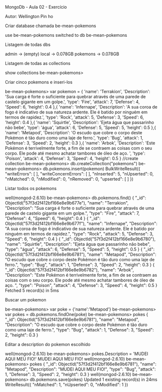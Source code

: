 
MongoDb - Aula 02 - Exercício

Autor: Wellington Pin ho

Criar database chamada be-mean-pokemons

use be-mean-pokemons
switched to db be-mean-pokemons

Listagem de todas dbs

admin    → (empty)
local    → 0.078GB
pokemons → 0.078GB

Listagem de todas as collections

show collections
be-mean-pokemons>

Criar cinco pokemons e inseri-los

be-mean-pokemons> var pokemon = {
    'name': 'Terrakion',
    'Description': 'Sua carga é forte o suficiente para quebrar através de uma parede de castelo gigante em um golpe.',
    'type': 'Fire',
    'attack': 7,
    'Defense': 4,
    'Speed': 6,
    'height': 0.4
},{
    'name': 'Infernape',
    'Description': 'A sua coroa de fogo é indicativo de sua natureza ardente. Ele é batido por ninguém em termos de rapidez.',
    'type': 'Rock',
    'attack': 5,
    'Defense': 3,
    'Speed': 6,
    'height': 0.4
},{
    'name': 'Squirtle',
    'Description': 'Ejeta água que passarinho não bebe',
    'type': 'água',
    'attack': 6,
    'Defense': 5,
    'Speed': 5,
    'height': 0.5
},{
    'name': 'Metapod',
    'Description': 'O escudo que cobre o corpo deste Pokémon é tão duro como uma laje de ferro.',
    'type': 'Bug',
    'attack': 1,
    'Defense': 3,
    'Speed': 2,
    'height': 0.3
},{
    'name': 'Arbok',
    'Description': 'Este Pokémon é terrivelmente forte, a fim de se contraem as coisas com o seu corpo. Ele pode até mesmo achatar tambores de óleo de aço. ',
    'type': 'Poison',
    'attack': 4,
    'Defense': 3,
    'Speed': 4,
    'height': 0.5
}
//create collection
be-mean-pokemons> db.createCollection("pokemons")
be-mean-pokemons> db.pokemons.insert(pokemon)
BulkWriteResult({
  "writeErrors": [ ],
  "writeConcernErrors": [ ],
  "nInserted": 5,
  "nUpserted": 0,
  "nMatched": 0,
  "nModified": 0,
  "nRemoved": 0,
  "upserted": [ ]
})


Listar todos os pokemons

well(mongod-2.6.10) be-mean-pokemons> db.pokemons.find()
{
  "_id": ObjectId("57f3d2f412bf166e8e9b677e"),
  "name": "Terrakion",
  "Description": "Sua carga é forte o suficiente para quebrar através de uma parede de castelo gigante em um golpe.",
  "type": "Fire",
  "attack": 7,
  "Defense": 4,
  "Speed": 6,
  "height": 0.4
}
{
  "_id": ObjectId("57f3d2f412bf166e8e9b677f"),
  "name": "Infernape",
  "Description": "A sua coroa de fogo é indicativo de sua natureza ardente. Ele é batido por ninguém em termos de rapidez.",
  "type": "Rock",
  "attack": 5,
  "Defense": 3,
  "Speed": 6,
  "height": 0.4
}
{
  "_id": ObjectId("57f3d2f412bf166e8e9b6780"),
  "name": "Squirtle",
  "Description": "Ejeta água que passarinho não bebe",
  "type": "água",
  "attack": 6,
  "Defense": 5,
  "Speed": 5,
  "height": 0.5
}
{
  "_id": ObjectId("57f3d2f412bf166e8e9b6781"),
  "name": "Metapod",
  "Description": "O escudo que cobre o corpo deste Pokémon é tão duro como uma laje de ferro.",
  "type": "Bug",
  "attack": 1,
  "Defense": 3,
  "Speed": 2,
  "height": 0.3
}
{
  "_id": ObjectId("57f3d2f412bf166e8e9b6782"),
  "name": "Arbok",
  "Description": "Este Pokémon é terrivelmente forte, a fim de se contraem as coisas com o seu corpo. Ele pode até mesmo achatar tambores de óleo de aço. ",
  "type": "Poison",
  "attack": 4,
  "Defense": 3,
  "Speed": 4,
  "height": 0.5
}
Fetched 5 record(s) in 5ms

Buscar um pokemon

be-mean-pokemons> var poke = {'name':'Metapod'}
be-mean-pokemons> var pokes = db.pokemons.findOne(poke)
be-mean-pokemons> pokes
{
  "_id": ObjectId("57f3d2f412bf166e8e9b6781"),
  "name": "Metapod",
  "Description": "O escudo que cobre o corpo deste Pokémon é tão duro como uma laje de ferro.",
  "type": "Bug",
  "attack": 1,
  "Defense": 3,
  "Speed": 2,
  "height": 0.3
}


Editar a description do pokemon escolhido

well(mongod-2.6.10) be-mean-pokemons> pokes.Description = 'MUDEI AQUI MEU FIO!'
MUDEI AQUI MEU FIO!
well(mongod-2.6.10) be-mean-pokemons> pokes
{
  "_id": ObjectId("57f3d2f412bf166e8e9b6781"),
  "name": "Metapod",
  "Description": "MUDEI AQUI MEU FIO!",
  "type": "Bug",
  "attack": 1,
  "Defense": 3,
  "Speed": 2,
  "height": 0.3
}
well(mongod-2.6.10) be-mean-pokemons> db.pokemons.save(pokes)
Updated 1 existing record(s) in 24ms
WriteResult({
  "nMatched": 1,
  "nUpserted": 0,
  "nModified": 1
})

